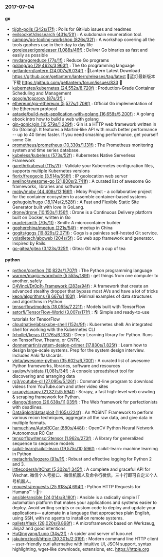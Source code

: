 ### 2017-07-04

#### go
* [tj/gh-polls (342s/17f)](https://github.com/tj/gh-polls) : Polls for GitHub issues and readmes
* [evilsocket/dnssearch (431s/51f)](https://github.com/evilsocket/dnssearch) : A subdomain enumeration tool.
* [campoy/go-tooling-workshop (826s/32f)](https://github.com/campoy/go-tooling-workshop) : A workshop covering all the tools gophers use in their day to day life
* [goreleaser/goreleaser (1,088s/46f)](https://github.com/goreleaser/goreleaser) : Deliver Go binaries as fast and easily as possible
* [mvdan/goreduce (77s/1f)](https://github.com/mvdan/goreduce) : Reduce Go programs
* [golang/go (29,462s/3,963f)](https://github.com/golang/go) : The Go programming language
* [getlantern/lantern (24,007s/6,034f)](https://github.com/getlantern/lantern) : 🔴Lantern Latest Download https://github.com/getlantern/lantern/releases/tag/latest 🔴蓝灯最新版本下载 https://github.com/getlantern/forum/issues/833 🔴
* [kubernetes/kubernetes (24,552s/8,720f)](https://github.com/kubernetes/kubernetes) : Production-Grade Container Scheduling and Management
* [google/tcpproxy (87s/3f)](https://github.com/google/tcpproxy) : 
* [ethereum/go-ethereum (5,577s/1,708f)](https://github.com/ethereum/go-ethereum) : Official Go implementation of the Ethereum protocol
* [astaxie/build-web-application-with-golang (16,658s/5,200f)](https://github.com/astaxie/build-web-application-with-golang) : A golang ebook intro how to build a web with golang
* [gin-gonic/gin (10,579s/1,229f)](https://github.com/gin-gonic/gin) : Gin is a HTTP web framework written in Go (Golang). It features a Martini-like API with much better performance -- up to 40 times faster. If you need smashing performance, get yourself some Gin.
* [prometheus/prometheus (10,330s/1,131f)](https://github.com/prometheus/prometheus) : The Prometheus monitoring system and time series database.
* [kubeless/kubeless (573s/52f)](https://github.com/kubeless/kubeless) : Kubernetes Native Serverless Framework
* [garethr/kubeval (111s/7f)](https://github.com/garethr/kubeval) : Validate your Kubernetes configuration files, supports multiple Kubernetes versions
* [fiorix/freegeoip (3,514s/558f)](https://github.com/fiorix/freegeoip) : IP geolocation web server
* [avelino/awesome-go (21,800s/2,741f)](https://github.com/avelino/awesome-go) : A curated list of awesome Go frameworks, libraries and software
* [moby/moby (44,408s/13,166f)](https://github.com/moby/moby) : Moby Project - a collaborative project for the container ecosystem to assemble container-based systems
* [gohugoio/hugo (18,174s/2,528f)](https://github.com/gohugoio/hugo) : A Fast and Flexible Static Site Generator built with love in GoLang.
* [drone/drone (10,150s/1,156f)](https://github.com/drone/drone) : Drone is a Continuous Delivery platform built on Docker, written in Go
* [oracle/smith (70s/1f)](https://github.com/oracle/smith) : Smith: A microcontainer builder
* [gopherchina/meetup (221s/54f)](https://github.com/gopherchina/meetup) : meetup in China
* [gogits/gogs (19,829s/2,271f)](https://github.com/gogits/gogs) : Gogs is a painless self-hosted Git service.
* [volatiletech/abcweb (204s/5f)](https://github.com/volatiletech/abcweb) : Go web app framework and generator. Inspired by Rails.
* [go-gitea/gitea (3,123s/325f)](https://github.com/go-gitea/gitea) : Gitea: Git with a cup of tea

#### python
* [python/cpython (10,822s/1,707f)](https://github.com/python/cpython) : The Python programming language
* [warner/magic-wormhole (5,555s/189f)](https://github.com/warner/magic-wormhole) : get things from one computer to another, safely
* [D4Vinci/Dr0p1t-Framework (283s/94f)](https://github.com/D4Vinci/Dr0p1t-Framework) : A framework that create an advanced stealthy dropper that bypass most AVs and have a lot of tricks
* [keon/algorithms (8,667s/1,103f)](https://github.com/keon/algorithms) : Minimal examples of data structures and algorithms in Python
* [tensorflow/models (18,055s/7,221f)](https://github.com/tensorflow/models) : Models built with TensorFlow
* [astorfi/TensorFlow-World (3,007s/171f)](https://github.com/astorfi/TensorFlow-World) : 🌎 Simple and ready-to-use tutorials for TensorFlow
* [cloudnativelabs/kube-shell (152s/9f)](https://github.com/cloudnativelabs/kube-shell) : Kubernetes shell: An integrated shell for working with the Kubernetes CLI
* [fchollet/keras (17,176s/6,133f)](https://github.com/fchollet/keras) : Deep Learning library for Python. Runs on TensorFlow, Theano, or CNTK.
* [donnemartin/system-design-primer (17,830s/1,825f)](https://github.com/donnemartin/system-design-primer) : Learn how to design large-scale systems. Prep for the system design interview. Includes Anki flashcards.
* [vinta/awesome-python (35,602s/6,700f)](https://github.com/vinta/awesome-python) : A curated list of awesome Python frameworks, libraries, software and resources
* [saulpw/visidata (1,081s/34f)](https://github.com/saulpw/visidata) : A console spreadsheet tool for discovering and arranging data
* [rg3/youtube-dl (27,095s/5,126f)](https://github.com/rg3/youtube-dl) : Command-line program to download videos from YouTube.com and other video sites
* [scrapy/scrapy (21,327s/5,594f)](https://github.com/scrapy/scrapy) : Scrapy, a fast high-level web crawling & scraping framework for Python.
* [django/django (26,638s/11,035f)](https://github.com/django/django) : The Web framework for perfectionists with deadlines.
* [DataSploit/datasploit (1,165s/224f)](https://github.com/DataSploit/datasploit) : An #OSINT Framework to perform various recon techniques, aggregate all the raw data, and give data in multiple formats.
* [hamuchiwa/AutoRCCar (880s/448f)](https://github.com/hamuchiwa/AutoRCCar) : OpenCV Python Neural Network Autonomous RC Car
* [tensorflow/tensor2tensor (1,962s/273f)](https://github.com/tensorflow/tensor2tensor) : A library for generalized sequence to sequence models
* [scikit-learn/scikit-learn (19,575s/10,596f)](https://github.com/scikit-learn/scikit-learn) : scikit-learn: machine learning in Python
* [metachris/logzero (91s/1f)](https://github.com/metachris/logzero) : Robust and effective logging for Python 2 and 3.
* [littlecodersh/ItChat (5,302s/1,345f)](https://github.com/littlecodersh/ItChat) : A complete and graceful API for Wechat. 微信个人号接口、微信机器人及命令行微信，三十行即可自定义个人号机器人。
* [requests/requests (25,918s/4,694f)](https://github.com/requests/requests) : Python HTTP Requests for Humans™ ✨🍰✨
* [ansible/ansible (24,014s/8,180f)](https://github.com/ansible/ansible) : Ansible is a radically simple IT automation platform that makes your applications and systems easier to deploy. Avoid writing scripts or custom code to deploy and update your applications— automate in a language that approaches plain English, using SSH, with no agents to install on remote systems.
* [pallets/flask (28,020s/8,898f)](https://github.com/pallets/flask) : A microframework based on Werkzeug, Jinja2 and good intentions
* [HuQingyang/Luoo (34s/2f)](https://github.com/HuQingyang/Luoo) : A spider and server of luoo.net
* [jakubroztocil/httpie (30,301s/2,019f)](https://github.com/jakubroztocil/httpie) : Modern command line HTTP client – user-friendly curl alternative with intuitive UI, JSON support, syntax highlighting, wget-like downloads, extensions, etc. https://httpie.org
